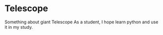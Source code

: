 # Telescope
Something about giant Telescope
As a student, I hope learn python and use it in my study.
